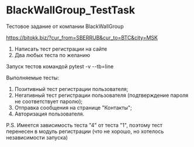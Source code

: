 # BlackWallGroup_TestTask
Тестовое задание от компании BlackWallGroup

https://bitokk.biz/?cur_from=SBERRUB&cur_to=BTC&city=MSK
1. Написать тест регистрации на сайте
2. Два любых теста по желанию

Запуск тестов командой
pytest -v --tb=line

Выполняемые тесты:
1. Позитивный тест регистрации пользователя;
2. Негативный тест регистрации пользователя (подтверждение пароля не соответствует паролю);
3. Отправка сообщения на странице "Контакты";
4. Авторизация пользователя.

P.S. Имеется зависимость теста "4" от теста "1", поэтому тест перенесен в модуль регистрации (что не хорошо, но хотелось независимости запуска)